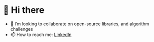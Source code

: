 # 👋 Hi there

* 💞️ I’m looking to collaborate on open-source libraries, and algorithm challenges
* 📫 How to reach me: [LinkedIn](https://www.linkedin.com/in/deepak-sharma-8aa93015b/)

<!--
iddeepak/iddeepak is a special repository because its `README.md` appears on your GitHub profile.
-->
